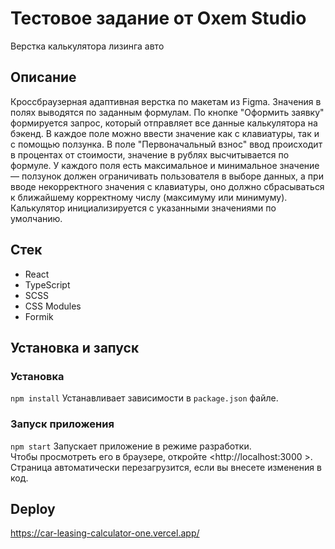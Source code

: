 # Тестовое задание от Oxem Studio

Верстка калькулятора лизинга авто

## Описание

Кроссбраузерная адаптивная верстка по макетам из Figma. Значения в полях выводятся по заданным формулам. По кнопке "Оформить заявку" формируется запрос, который отправляет все данные калькулятора на бэкенд.
В каждое поле можно ввести значение как с клавиатуры, так и с помощью ползунка. В поле "Первоначальный взнос" ввод происходит в процентах от стоимости, значение в рублях высчитывается по формуле.
У каждого поля есть максимальное и минимальное значение — ползунок должен ограничивать пользователя в выборе данных, а при вводе некорректного значения с клавиатуры, оно должно сбрасываться к ближайшему корректному числу (максимуму или минимуму). 
Калькулятор инициализируется с указанными значениями по умолчанию.

## Стек  
* React
* TypeScript
* SCSS
* CSS Modules
* Formik

## Установка и запуск  
### Установка
`npm install`
Устанавливает зависимости в `package.json` файле.

### Запуск приложения  
`npm start`
Запускает приложение в режиме разработки.  
Чтобы просмотреть его в браузере, откройте <http://localhost:3000 >. Страница автоматически перезагрузится, если вы внесете изменения в код.


## Deploy  
https://car-leasing-calculator-one.vercel.app/

